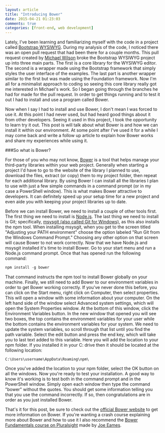 ```yaml
---
layout: article
title: "Introducing Bower"
date: 2015-04-21 01:23:03
comments: true
categories: [front-end, web development]
---
```


Lately, I've been learning and familiarizing myself with the code in a project called [Bootstrap WYSIWYG](https://github.com/steveathon/bootstrap-wysiwyg). During my analysis of the code, I noticed there was an open pull request that had been there for a couple months. This pull request created by [Michael Wilson](https://github.com/chrismichaels84) broke the Bootstrap WYSIWYG project up into three main parts. The first is a core library for the WYSIWYG editor. The second is a wrapper made using the Bootstrap framework that simply styles the user interface of the examples. The last part is another wrapper similar to the first but was made using the Foundation framework. Now I'm all for a minimalist approach to coding so seeing this core library really got me interested in Michael's work. So I began going through the branches he had for made for the pull request. In order to get things running and to test it out I had to install and use a program called Bower.

Now when I say I had to install and use Bower, I don't mean I was forced to use it. At this point I had never used, but had heard good things about it from other developers. Seeing it used in this project, I took the opportunity to learn try it out. This post is will talk about what Bower is and how we can install it within our environment. At some point after I've used it for a while I may come back and write a follow up article to explain how Bower works and share my experiences while using it.

###So what is Bower?

For those of you who may not know, [Bower](http://bower.io/) is a tool that helps manage your third-party libraries within your web project. Generally when starting a project I'd have to go to the website of the library I planned to use, download the files, extract (or copy) them to my project folder, then repeat for each additional library. By using Bower I can install all the libraries I plan to use with just a few simple commands in a command prompt (or in my case a PowerShell window). This is what makes Bower attractive to developers. It can definitely speed up your setup time for a new project and even aide you with keeping your project libraries up to date.

Before we can install Bower, we need to install a couple of other tools first. The first thing we need to install is [Node.js](https://nodejs.org/). The last thing we need to install is Git; specifically, [msysgit (also called Git for Windows)](https://msysgit.github.io/), as this also installs the npm tool. When installing msysgit, when you get to the screen titled "Adjusting your PATH environment" choose the option labeled "Run Git from the Windows Command Prompt." Choosing any other option on that screen will cause Bower to not work correctly. Now that we have Node.js and msysgit installed it's time to install Bower. Go to your start menu and run a Node.js command prompt. Once that has opened run the following command:

```javascript
npm install -g bower
```

That command instructs the npm tool to install Bower globally on your machine. Finally, we still need to add Bower to our environment variables in order to get Bower working correctly. If you've never done this before, you can click on the Start menu, right click on Computer, then select properties. This will open a window with some information about your computer. On the left hand side of the window select Advanced system settings, which will open the System Properties window. At the bottom of this window, click the Environment Variables button. In the new window that opened you will see two boxes, the top contains the environment variables for your user while the bottom contains the environment variables for your system. We need to update the system variables, so scroll through that list until you find the path variable. Select the edit button and press the end key, which will take you to last text added to this variable. Here you will add the location to your npm folder. If you installed it in your C: drive then it should be located at the following location:

```text
C:\Users\username\AppData\Roaming\npm\
```

Once you've added the location to your npm folder, select the OK button on all the windows. Now you're ready to test your installation. A good way to know it's working is to test both in the command prompt and in the PowerShell window. Simply open each window then type the command "bower" without the quotes. You should get some information telling you that you use the command incorrectly. If so, then congratulations are in order as you just installed Bower.

That's it for this post, be sure to check out the [official Bower website](http://bower.io/) to get more information on Bower. If you're wanting a crash course explaining more about Bower and how to use it I also recommend the [Bower Fundamentals course on Pluralsight](http://www.pluralsight.com/courses/bower-fundamentals) made by [Joe Eames](https://twitter.com/josepheames).
